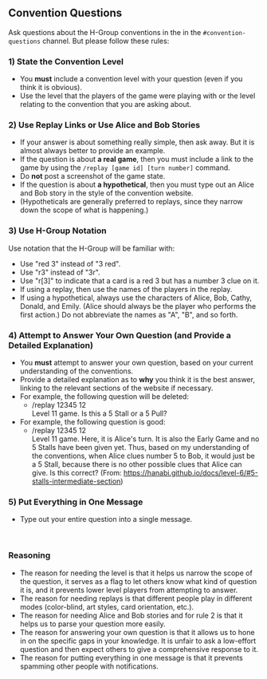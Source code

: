 ## Convention Questions

Ask questions about the H-Group conventions in the in the `#convention-questions` channel. But please follow these rules:

### 1) State the Convention Level

- You **must** include a convention level with your question (even if you think it is obvious).
- Use the level that the players of the game were playing with or the level relating to the convention that you are asking about.

### 2) Use Replay Links or Use Alice and Bob Stories

- If your answer is about something really simple, then ask away. But it is almost always better to provide an example.
- If the question is about **a real game**, then you must include a link to the game by using the `/replay [game id] [turn number]` command.
- Do **not** post a screenshot of the game state.
- If the question is about **a hypothetical**, then you must type out an Alice and Bob story in the style of the convention website.
- (Hypotheticals are generally preferred to replays, since they narrow down the scope of what is happening.)

### 3) Use H-Group Notation

Use notation that the H-Group will be familiar with:

<!-- lint disable no-undefined-references -->

- Use "red 3" instead of "3 red".
- Use "r3" instead of "3r".
- Use "r[3]" to indicate that a card is a red 3 but has a number 3 clue on it.
- If using a replay, then use the names of the players in the replay.
- If using a hypothetical, always use the characters of Alice, Bob, Cathy, Donald, and Emily. (Alice should always be the player who performs the first action.) Do not abbreviate the names as "A", "B", and so forth.

<!-- lint enable no-undefined-references -->

### 4) Attempt to Answer Your Own Question (and Provide a Detailed Explanation)

- You **must** attempt to answer your own question, based on your current understanding of the conventions.
- Provide a detailed explanation as to **why** you think it is the best answer, linking to the relevant sections of the website if necessary.
- For example, the following question will be deleted:
  - /replay 12345 12<br />Level 11 game. Is this a 5 Stall or a 5 Pull?
- For example, the following question is good:
  - /replay 12345 12<br />Level 11 game. Here, it is Alice's turn. It is also the Early Game and no 5 Stalls have been given yet. Thus, based on my understanding of the conventions, when Alice clues number 5 to Bob, it would just be a 5 Stall, because there is no other possible clues that Alice can give. Is this correct? (From: https://hanabi.github.io/docs/level-6/#5-stalls-intermediate-section)

### 5) Put Everything in One Message

- Type out your entire question into a single message.

<br />

### Reasoning

- The reason for needing the level is that it helps us narrow the scope of the question, it serves as a flag to let others know what kind of question it is, and it prevents lower level players from attempting to answer.
- The reason for needing replays is that different people play in different modes (color-blind, art styles, card orientation, etc.).
- The reason for needing Alice and Bob stories and for rule 2 is that it helps us to parse your question more easily.
- The reason for answering your own question is that it allows us to hone in on the specific gaps in your knowledge. It is unfair to ask a low-effort question and then expect others to give a comprehensive response to it.
- The reason for putting everything in one message is that it prevents spamming other people with notifications.
